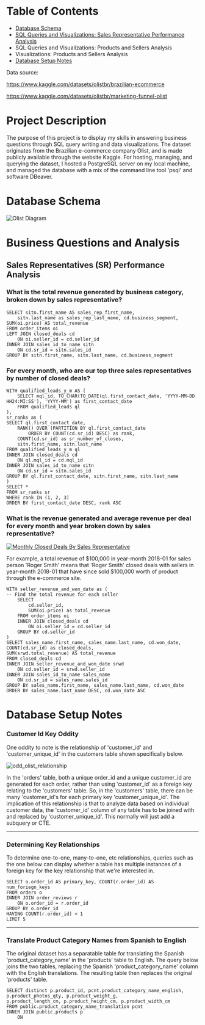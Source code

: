 # Table of Contents
* [Database Schema](https://github.com/rsnyderaustin/Ecommerce-Data-Analysis/blob/main/README.md#database-schema)
* [SQL Queries and Visualizations: Sales Representative Performance Analysis](https://github.com/rsnyderaustin/Ecommerce-Data-Analysis/tree/main?tab=readme-ov-file#sales-analysis)
* SQL Queries and Visualizations: Products and Sellers Analysis
* Visualizations: Products and Sellers Analysis
* [Database Setup Notes](https://github.com/rsnyderaustin/Ecommerce-Data-Analysis/blob/main/README.md#database-setup-notes)

Data source: 

https://www.kaggle.com/datasets/olistbr/brazilian-ecommerce

https://www.kaggle.com/datasets/olistbr/marketing-funnel-olist

# Project Description
The purpose of this project is to display my skills in answering business questions through SQL query writing and data visualizations. The dataset originates from the Brazilian e-commerce company Olist, and is made publicly available through the website Kaggle. For hosting, managing, and querying the dataset, I hosted a PostgreSQL server on my local machine, and managed the database with a mix of the command line tool 'psql' and software DBeaver.

# Database Schema
![Olist Diagram](https://github.com/rsnyderaustin/Ecommerce-Data-Analysis/assets/114520816/2e1c568f-cbf7-4c37-bbf7-736162f19681)

# Business Questions and Analysis
## Sales Representatives (SR) Performance Analysis
### What is the total revenue generated by business category, broken down by sales representative?
```
SELECT sitn.first_name AS sales_rep_first_name, 
	sitn.last_name as sales_rep_last_name, cd.business_segment, SUM(oi.price) AS total_revenue
FROM order_items oi
LEFT JOIN closed_deals cd
	ON oi.seller_id = cd.seller_id
INNER JOIN sales_id_to_name sitn
	ON cd.sr_id = sitn.sales_id
GROUP BY sitn.first_name, sitn.last_name, cd.business_segment
```
### For every month, who are our top three sales representatives by number of closed deals?
```
WITH qualified_leads_y_m AS (
	SELECT mql_id, TO_CHAR(TO_DATE(ql.first_contact_date, 'YYYY-MM-DD HH24:MI:SS'), 'YYYY-MM') as first_contact_date
	FROM qualified_leads ql 
),
sr_ranks as (
SELECT ql.first_contact_date,
	RANK() OVER (PARTITION BY ql.first_contact_date 
		ORDER BY COUNT(cd.sr_id) DESC) as rank,
	COUNT(cd.sr_id) as sr_number_of_closes,
	sitn.first_name, sitn.last_name
FROM qualified_leads_y_m ql 
INNER JOIN closed_deals cd
	ON ql.mql_id = cd.mql_id
INNER JOIN sales_id_to_name sitn
	ON cd.sr_id = sitn.sales_id
GROUP BY ql.first_contact_date, sitn.first_name, sitn.last_name
)
SELECT *
FROM sr_ranks sr
WHERE rank IN (1, 2, 3)
ORDER BY first_contact_date DESC, rank ASC
```
### What is the revenue generated and average revenue per deal for every month and year broken down by sales representative?

<div class='tableauPlaceholder' id='viz1708894095352' style='position: relative'><noscript><a href='#'><img alt='Monthly Closed Deals By Sales Representative ' src='https:&#47;&#47;public.tableau.com&#47;static&#47;images&#47;Ol&#47;OlistSalesRepAnalysis&#47;Sheet3&#47;1_rss.png' style='border: none' /></a></noscript><object class='tableauViz'  style='display:none;'><param name='host_url' value='https%3A%2F%2Fpublic.tableau.com%2F' /> <param name='embed_code_version' value='3' /> <param name='site_root' value='' /><param name='name' value='OlistSalesRepAnalysis&#47;Sheet3' /><param name='tabs' value='no' /><param name='toolbar' value='yes' /><param name='static_image' value='https:&#47;&#47;public.tableau.com&#47;static&#47;images&#47;Ol&#47;OlistSalesRepAnalysis&#47;Sheet3&#47;1.png' /> <param name='animate_transition' value='yes' /><param name='display_static_image' value='yes' /><param name='display_spinner' value='yes' /><param name='display_overlay' value='yes' /><param name='display_count' value='yes' /><param name='language' value='en-US' /><param name='filter' value='publish=yes' /></object></div>                <script type='text/javascript'>                    var divElement = document.getElementById('viz1708894095352');                    var vizElement = divElement.getElementsByTagName('object')[0];                    vizElement.style.width='100%';vizElement.style.height=(divElement.offsetWidth*0.75)+'px';                    var scriptElement = document.createElement('script');                    scriptElement.src = 'https://public.tableau.com/javascripts/api/viz_v1.js';                    vizElement.parentNode.insertBefore(scriptElement, vizElement);                </script>

For example, a total revenue of $100,000 in year-month 2018-01 for sales person 'Roger Smith' means that 'Roger Smith' closed deals with sellers in year-month 2018-01 that have since sold $100,000 worth of product through the e-commerce site.
```
WITH seller_revenue_and_won_date as (
-- Find the total revenue for each seller
	SELECT 
		cd.seller_id,
		SUM(oi.price) as total_revenue
	FROM order_items oi
	INNER JOIN closed_deals cd
		ON oi.seller_id = cd.seller_id
	GROUP BY cd.seller_id
)
SELECT sales_name.first_name, sales_name.last_name, cd.won_date, COUNT(cd.sr_id) as closed_deals, 
SUM(srwd.total_revenue) AS total_revenue
FROM closed_deals cd
INNER JOIN seller_revenue_and_won_date srwd
	ON cd.seller_id = srwd.seller_id
INNER JOIN sales_id_to_name sales_name
	ON cd.sr_id = sales_name.sales_id
GROUP BY sales_name.first_name, sales_name.last_name, cd.won_date
ORDER BY sales_name.last_name DESC, cd.won_date ASC
```
# Database Setup Notes
### Customer Id Key Oddity
One oddity to note is the relationship of 'customer_id' and 'customer_unique_id' in the customers table shown specifically below. 

![odd_olist_relationship](https://github.com/rsnyderaustin/Ecommerce-Data-Analysis/assets/114520816/7624d5ce-1d73-4a10-8588-a1a08f721406)

In the 'orders' table, both a unique order_id and a unique customer_id are generated for each order, rather than using 'customer_id' as a foreign key relating to the 'customers' table. So, in the 'customers' table, there can be many 'customer_id's for each primary key 'customer_unique_id'. The implication of this relationship is that to analyze data based on individual customer data, the 'customer_id' column of any table has to be joined with and replaced by 'customer_unique_id'. This normally will just add a subquery or CTE.

---
### Determining Key Relationships
To determine one-to-one, many-to-one, etc relationships, queries such as the one below can display whether a table has multiple instances of a foreign key for the key relationship that we're interested in.
```
SELECT o.order_id AS primary_key, COUNT(r.order_id) AS num_foriegn_keys
FROM orders o
INNER JOIN order_reviews r
	ON o.order_id = r.order_id
GROUP BY o.order_id 
HAVING COUNT(r.order_id) > 1
LIMIT 5
```

---
### Translate Product Category Names from Spanish to English
The original dataset has a separatable table for translating the Spanish 'product_category_name' in the 'products' table to English. The query below joins the two tables, replacing the Spanish 'product_category_name' column with the English translations. The resulting table then replaces the original 'products' table.
```
SELECT distinct p.product_id, pcnt.product_category_name_english, p.product_photos_qty, p.product_weight_g,
p.product_length_cm, p.product_height_cm, p.product_width_cm
FROM public.product_category_name_translation pcnt 
INNER JOIN public.products p
	ON 
